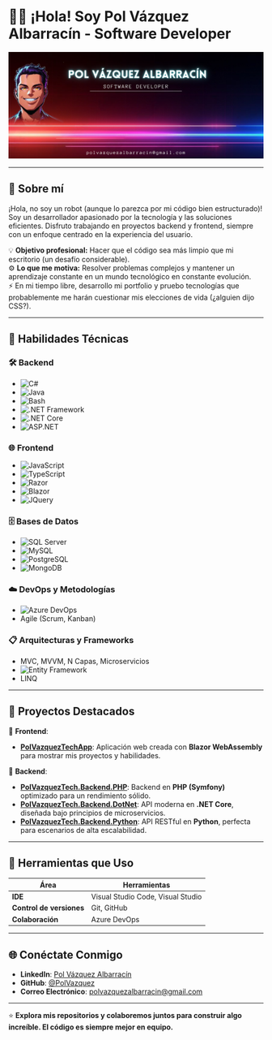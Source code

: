 # 👨‍💻 ¡Hola! Soy Pol Vázquez Albarracín - Software Developer  

![Banner](./bannerGithubv1.0.png)

---

## 🤖 Sobre mí  

¡Hola, no soy un robot (aunque lo parezca por mi código bien estructurado)!  
Soy un desarrollador apasionado por la tecnología y las soluciones eficientes. Disfruto trabajando en proyectos backend y frontend, siempre con un enfoque centrado en la experiencia del usuario.  

💡 **Objetivo profesional:** Hacer que el código sea más limpio que mi escritorio (un desafío considerable).  
⚙️ **Lo que me motiva:** Resolver problemas complejos y mantener un aprendizaje constante en un mundo tecnológico en constante evolución.  
⚡ En mi tiempo libre, desarrollo mi portfolio y pruebo tecnologías que probablemente me harán cuestionar mis elecciones de vida (¿alguien dijo CSS?).

---

## 🌟 Habilidades Técnicas  

### 🛠️ Backend  
- ![C#](https://img.shields.io/badge/-C%23-239120?logo=csharp&logoColor=white)  
- ![Java](https://img.shields.io/badge/-Java-007396?logo=java&logoColor=white)  
- ![Bash](https://img.shields.io/badge/-Bash_Script-4EAA25?logo=gnu-bash&logoColor=white)  
- ![.NET Framework](https://img.shields.io/badge/-.NET_Framework-512BD4?logo=dotnet&logoColor=white)  
- ![.NET Core](https://img.shields.io/badge/-.NET_Core-512BD4?logo=dotnet&logoColor=white)  
- ![ASP.NET](https://img.shields.io/badge/-ASP.NET-512BD4?logo=dotnet&logoColor=white)  

### 🌐 Frontend  
- ![JavaScript](https://img.shields.io/badge/-JavaScript-F7DF1E?logo=javascript&logoColor=black)  
- ![TypeScript](https://img.shields.io/badge/-TypeScript-007ACC?logo=typescript&logoColor=white)  
- ![Razor](https://img.shields.io/badge/-Razor-007ACC?logo=dotnet&logoColor=white)  
- ![Blazor](https://img.shields.io/badge/-Blazor-512BD4?logo=dotnet&logoColor=white)  
- ![JQuery](https://img.shields.io/badge/-JQuery-0769AD?logo=jquery&logoColor=white)  

### 🗄️ Bases de Datos  
- ![SQL Server](https://img.shields.io/badge/-SQL_Server-CC2927?logo=microsoft-sql-server&logoColor=white)  
- ![MySQL](https://img.shields.io/badge/-MySQL-4479A1?logo=mysql&logoColor=white)  
- ![PostgreSQL](https://img.shields.io/badge/-PostgreSQL-336791?logo=postgresql&logoColor=white)  
- ![MongoDB](https://img.shields.io/badge/-MongoDB-47A248?logo=mongodb&logoColor=white)  

### ☁️ DevOps y Metodologías  
- ![Azure DevOps](https://img.shields.io/badge/-Azure_DevOps-0078D7?logo=azure-devops&logoColor=white)  
- Agile (Scrum, Kanban)  

### 📋 Arquitecturas y Frameworks  
- MVC, MVVM, N Capas, Microservicios  
- ![Entity Framework](https://img.shields.io/badge/-Entity_Framework-512BD4?logo=dotnet&logoColor=white)  
- LINQ  

---

## 🚀 Proyectos Destacados  

📂 **Frontend**:  
- **[PolVazquezTechApp](https://github.com/PolVazquez/PolVazquezTechApp)**: Aplicación web creada con **Blazor WebAssembly** para mostrar mis proyectos y habilidades.

📂 **Backend**:  
- **[PolVazquezTech.Backend.PHP](https://github.com/PolVazquez/PolVazquezTech.Backend.PHP)**: Backend en **PHP (Symfony)** optimizado para un rendimiento sólido.  
- **[PolVazquezTech.Backend.DotNet](https://github.com/PolVazquez/PolVazquezTech.Backend.DotNet)**: API moderna en **.NET Core**, diseñada bajo principios de microservicios.  
- **[PolVazquezTech.Backend.Python](https://github.com/PolVazquez/PolVazquezTech.Backend.Python)**: API RESTful en **Python**, perfecta para escenarios de alta escalabilidad.  

---

## 🔧 Herramientas que Uso  

| **Área**         | **Herramientas**                         |
|------------------|------------------------------------------|
| **IDE**          | Visual Studio Code, Visual Studio        |
| **Control de versiones** | Git, GitHub                     |
| **Colaboración** | Azure DevOps                            |

---

## 🌐 Conéctate Conmigo  

- **LinkedIn**: [Pol Vázquez Albarracín](https://www.linkedin.com/in/polv%C3%A1zquezalbarrac%C3%ADn/)  
- **GitHub**: [@PolVazquez](https://github.com/PolVazquez)  
- **Correo Electrónico**: polvazquezalbarracin@gmail.com  

---

⭐ **Explora mis repositorios y colaboremos juntos para construir algo increíble. El código es siempre mejor en equipo.**  
